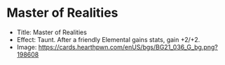 # Master of Realities
- Title:  Master of Realities
- Effect:  Taunt. After a friendly Elemental gains stats, gain +2/+2.
- Image:  https://cards.hearthpwn.com/enUS/bgs/BG21_036_G_bg.png?198608
